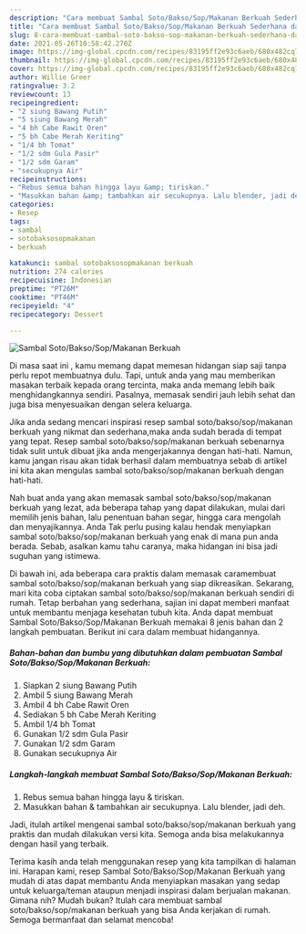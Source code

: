 ```yaml
---
description: "Cara membuat Sambal Soto/Bakso/Sop/Makanan Berkuah Sederhana dan Mudah Dibuat"
title: "Cara membuat Sambal Soto/Bakso/Sop/Makanan Berkuah Sederhana dan Mudah Dibuat"
slug: 8-cara-membuat-sambal-soto-bakso-sop-makanan-berkuah-sederhana-dan-mudah-dibuat
date: 2021-05-26T10:58:42.270Z
image: https://img-global.cpcdn.com/recipes/83195ff2e93c6aeb/680x482cq70/sambal-sotobaksosopmakanan-berkuah-foto-resep-utama.jpg
thumbnail: https://img-global.cpcdn.com/recipes/83195ff2e93c6aeb/680x482cq70/sambal-sotobaksosopmakanan-berkuah-foto-resep-utama.jpg
cover: https://img-global.cpcdn.com/recipes/83195ff2e93c6aeb/680x482cq70/sambal-sotobaksosopmakanan-berkuah-foto-resep-utama.jpg
author: Willie Greer
ratingvalue: 3.2
reviewcount: 13
recipeingredient:
- "2 siung Bawang Putih"
- "5 siung Bawang Merah"
- "4 bh Cabe Rawit Oren"
- "5 bh Cabe Merah Keriting"
- "1/4 bh Tomat"
- "1/2 sdm Gula Pasir"
- "1/2 sdm Garam"
- "secukupnya Air"
recipeinstructions:
- "Rebus semua bahan hingga layu &amp; tiriskan."
- "Masukkan bahan &amp; tambahkan air secukupnya. Lalu blender, jadi deh."
categories:
- Resep
tags:
- sambal
- sotobaksosopmakanan
- berkuah

katakunci: sambal sotobaksosopmakanan berkuah 
nutrition: 274 calories
recipecuisine: Indonesian
preptime: "PT26M"
cooktime: "PT46M"
recipeyield: "4"
recipecategory: Dessert

---
```



![Sambal Soto/Bakso/Sop/Makanan Berkuah](https://img-global.cpcdn.com/recipes/83195ff2e93c6aeb/680x482cq70/sambal-sotobaksosopmakanan-berkuah-foto-resep-utama.jpg)

Di masa  saat ini , kamu memang dapat memesan hidangan siap saji tanpa perlu repot membuatnya dulu. Tapi, untuk anda yang mau memberikan masakan terbaik kepada orang tercinta, maka anda memang lebih baik menghidangkannya sendiri. Pasalnya, memasak sendiri jauh lebih sehat dan juga bisa menyesuaikan dengan selera keluarga.

Jika anda sedang mencari inspirasi resep sambal soto/bakso/sop/makanan berkuah yang nikmat dan sederhana,maka anda sudah berada di tempat yang tepat. Resep sambal soto/bakso/sop/makanan berkuah  sebenarnya tidak sulit untuk dibuat jika anda mengerjakannya dengan hati-hati. Namun, kamu jangan risau akan tidak berhasil dalam membuatnya 
sebab di artikel ini kita akan mengulas sambal soto/bakso/sop/makanan berkuah dengan hati-hati.  



Nah buat anda yang akan memasak sambal soto/bakso/sop/makanan berkuah yang lezat, ada beberapa tahap yang dapat dilakukan, mulai dari memilih jenis bahan, lalu penentuan bahan segar, hingga cara mengolah dan menyajikannya. Anda Tak perlu pusing kalau hendak menyiapkan sambal soto/bakso/sop/makanan berkuah yang enak di mana pun anda berada. Sebab, asalkan kamu  tahu caranya, maka hidangan ini bisa jadi suguhan yang istimewa.

Di bawah ini, ada beberapa cara praktis  dalam memasak caramembuat sambal soto/bakso/sop/makanan berkuah yang siap dikreasikan. Sekarang, mari kita coba ciptakan sambal soto/bakso/sop/makanan berkuah sendiri di rumah. Tetap berbahan yang sederhana, sajian ini dapat memberi manfaat untuk membantu menjaga kesehatan tubuh kita. Anda dapat membuat Sambal Soto/Bakso/Sop/Makanan Berkuah memakai 8 jenis bahan dan 2 langkah pembuatan. Berikut ini cara dalam membuat hidangannya.

<!--inarticleads1-->

##### Bahan-bahan dan bumbu yang dibutuhkan dalam pembuatan Sambal Soto/Bakso/Sop/Makanan Berkuah:

1. Siapkan 2 siung Bawang Putih
1. Ambil 5 siung Bawang Merah
1. Ambil 4 bh Cabe Rawit Oren
1. Sediakan 5 bh Cabe Merah Keriting
1. Ambil 1/4 bh Tomat
1. Gunakan 1/2 sdm Gula Pasir
1. Gunakan 1/2 sdm Garam
1. Gunakan secukupnya Air




<!--inarticleads2-->

##### Langkah-langkah membuat Sambal Soto/Bakso/Sop/Makanan Berkuah:

1. Rebus semua bahan hingga layu &amp; tiriskan.
1. Masukkan bahan &amp; tambahkan air secukupnya. Lalu blender, jadi deh.




Jadi, itulah artikel mengenai  sambal soto/bakso/sop/makanan berkuah  yang praktis dan mudah dilakukan versi kita. Semoga anda bisa melakukannya dengan hasil yang terbaik. 

Terima kasih anda telah menggunakan resep yang kita tampilkan di halaman ini. Harapan kami, resep  Sambal Soto/Bakso/Sop/Makanan Berkuah yang mudah di atas dapat membantu Anda menyiapkan masakan yang sedap untuk keluarga/teman ataupun menjadi inspirasi dalam berjualan makanan. Gimana nih? Mudah bukan? Itulah cara membuat sambal soto/bakso/sop/makanan berkuah yang bisa Anda kerjakan di rumah. Semoga bermanfaat dan selamat mencoba!

